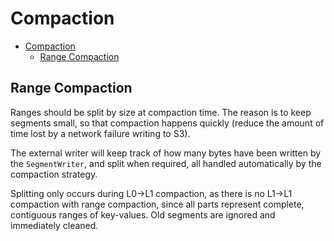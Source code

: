 # Compaction

<!-- TOC -->
* [Compaction](#compaction)
  * [Range Compaction](#range-compaction)
<!-- TOC -->

## Range Compaction

Ranges should be split by size at compaction time. The reason is to keep segments small, so that compaction happens quickly (reduce the amount of time lost by a network failure writing to S3).

The external writer will keep track of how many bytes have been written by the `SegmentWriter`, and split when required, all handled automatically by the compaction strategy.

Splitting only occurs during L0->L1 compaction, as there is no L1->L1 compaction with range compaction, since all parts represent complete, contiguous ranges of key-values. Old segments are ignored and immediately cleaned.
